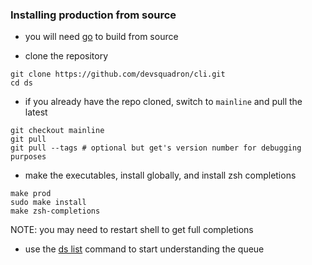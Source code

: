 ### Installing production from source

- you will need [go](https://go.dev/doc/install) to build from source

- clone the repository
```
git clone https://github.com/devsquadron/cli.git
cd ds
```

- if you already have the repo cloned, switch to `mainline` and pull the latest
```
git checkout mainline
git pull
git pull --tags # optional but get's version number for debugging purposes
```

- make the executables, install globally, and install zsh completions
```
make prod
sudo make install
make zsh-completions
```
NOTE: you may need to restart shell to get full completions

- use the [ds list](https://developersquadron.com/getting-started/listing-tasks/) command to start understanding the queue
